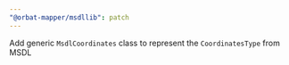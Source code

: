 ```yaml
---
"@orbat-mapper/msdllib": patch
---
```


Add generic `MsdlCoordinates` class to represent the `CoordinatesType` from MSDL
